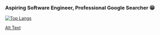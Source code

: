 ### Aspiring Software Engineer, Professional Google Searcher :grin:
[![Top Langs](https://github-readme-stats.vercel.app/api/top-langs/?username=mpbialoszewski&layout=compact&theme=tokyonight)](https://github.com/anuraghazra/github-readme-stats)

[Alt Text](https://giphy.com/gifs/southparkgifs-l0HlCUPEhddvUuGsw)

<!--
**mpbialoszewski/mpbialoszewski** is a ✨ _special_ ✨ repository because its `README.md` (this file) appears on your GitHub profile.

Here are some ideas to get you started:

- 🔭 I’m currently working on ...
- 🌱 I’m currently learning ...
- 👯 I’m looking to collaborate on ...
- 🤔 I’m looking for help with ...
- 💬 Ask me about ...
- 📫 How to reach me: ...
- 😄 Pronouns: ...
- ⚡ Fun fact: ...
-->
